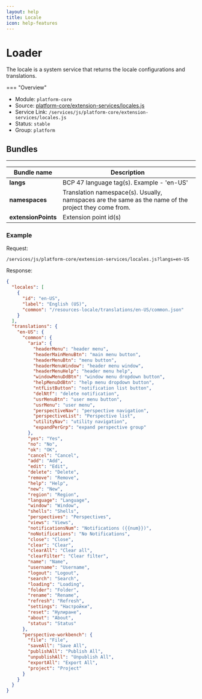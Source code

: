```yaml
---
layout: help
title: Locale
icon: help-features
---
```


Loader
===

The locale is a system service that returns the locale configurations and translations.

=== "Overview"
- Module: `platform-core`
- Source: [platform-core/extension-services/locales.js](https://github.com/eclipse/dirigible/blob/master/components/ui/platform-core/src/main/resources/META-INF/dirigible/platform-core/extension-services/locales.js)
- Service Link: `/services/js/platform-core/extension-services/locales.js`
- Status: `stable`
- Group: `platform`

## Bundles

---

Bundle name     | Description
------------ | -----------
**langs**   | BCP 47 language tag(s). Example - 'en-US'
**namespaces**   | Translation namespace(s). Usually, namspaces are the same as the name of the project they come from.
**extensionPoints**   | Extension point id(s)

### Example

Request:
```
/services/js/platform-core/extension-services/locales.js?langs=en-US
```

Response:
```json
{
  "locales": [
    {
      "id": "en-US",
      "label": "English (US)",
      "common": "/resources-locale/translations/en-US/common.json"
    }
  ],
  "translations": {
    "en-US": {
      "common": {
        "aria": {
          "headerMenu": "header menu",
          "headerMainMenuBtn": "main menu button",
          "headerMenuBtn": "menu button",
          "headerMenuWindow": "header menu window",
          "headerMenuHelp": "header menu help",
          "windowMenuDdBtn": "window menu dropdown button",
          "helpMenuDdBtn": "help menu dropdown button",
          "ntfListButton": "notification list button",
          "delNtf": "delete notification",
          "usrMenuBtn": "user menu button",
          "usrMenu": "user menu",
          "perspectiveNav": "perspective navigation",
          "perspectiveList": "Perspective list",
          "utilityNav": "utility navigation",
          "expandPerGrp": "expand perspective group"
        },
        "yes": "Yes",
        "no": "No",
        "ok": "OK",
        "cancel": "Cancel",
        "add": "Add",
        "edit": "Edit",
        "delete": "Delete",
        "remove": "Remove",
        "help": "Help",
        "new": "New",
        "region": "Region",
        "language": "Language",
        "window": "Window",
        "shells": "Shells",
        "perspectives": "Perspectives",
        "views": "Views",
        "notificationsNum": "Notifications ({{num}})",
        "noNotifications": "No Notifications",
        "close": "Close",
        "clear": "Clear",
        "clearAll": "Clear all",
        "clearFilter": "Clear filter",
        "name": "Name",
        "username": "Username",
        "logout": "Logout",
        "search": "Search",
        "loading": "Loading",
        "folder": "Folder",
        "rename": "Rename",
        "refresh": "Refresh",
        "settings": "Настройки",
        "reset": "Нулиране",
        "about": "About",
        "status": "Status"
      },
      "perspective-workbench": {
        "file": "File",
        "saveAll": "Save All",
        "publishAll": "Publish All",
        "unpublishAll": "Unpublish All",
        "exportAll": "Export All",
        "project": "Project"
      }
    }
  }
}
```